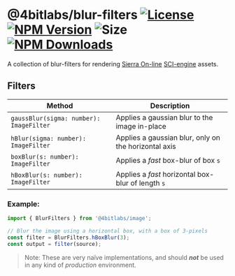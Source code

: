 # @4bitlabs/blur-filters [![License][license]][npm] [![NPM Version][version]][npm] ![Size][size] [![NPM Downloads][dl]][npm]

[npm]: https://www.npmjs.com/package/@4bitlabs/blur-filters
[version]: https://img.shields.io/npm/v/%404bitlabs%2Fblur-filters
[license]: https://img.shields.io/npm/l/%404bitlabs%2Fblur-filters
[dl]: https://img.shields.io/npm/dy/%404bitlabs%2Fblur-filters
[size]: https://img.shields.io/bundlephobia/min/%404bitlabs/blur-filters

A collection of blur-filters for rendering [Sierra On-line][sierra] [SCI-engine][sci0] assets.

## Filters

| Method                                  | Description                                          |
| --------------------------------------- | ---------------------------------------------------- |
| `gaussBlur(sigma: number): ImageFilter` | Applies a gaussian blur to the image in-place        |
| `hBlur(sigma: number): ImageFilter`     | Applies a gaussian blur, only on the horizontal axis |
| `boxBlur(s: number): ImageFilter`       | Applies a _fast_ box-blur of box `s`                 |
| `hBoxBlur(s: number): ImageFilter`      | Applies a _fast_ horizontal box-blur of length `s`   |

### Example:

```ts
import { BlurFilters } from '@4bitlabs/image';

// Blur the image using a horizontal box, with a box of 3-pixels
const filter = BlurFilters.hBoxBlur(3);
const output = filter(source);
```

> Note: These are very naïve implementations, and should _**not**_ be used in any kind of _production_ environment.

[sierra]: https://en.wikipedia.org/wiki/Sierra_Entertainment
[sci0]: http://sciwiki.sierrahelp.com/index.php/Sierra_Creative_Interpreter
